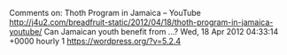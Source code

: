 Comments on: Thoth Program in Jamaica – YouTube http://j4u2.com/breadfruit-static/2012/04/18/thoth-program-in-jamaica-youtube/ Can Jamaican youth benefit from ...? Wed, 18 Apr 2012 04:33:14 +0000  hourly   1  https://wordpress.org/?v=5.2.4